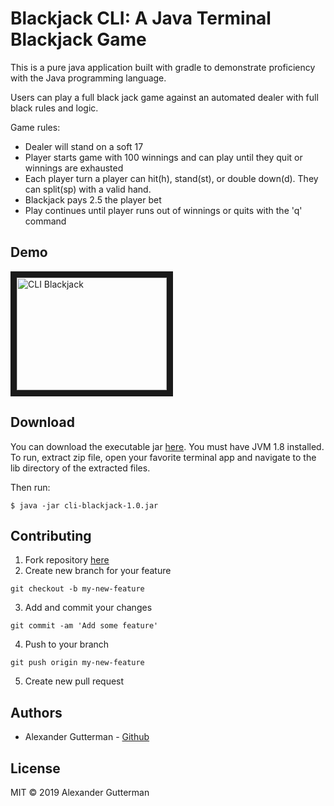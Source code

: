 # Blackjack CLI: A Java Terminal Blackjack Game
This is a pure java application built with gradle to demonstrate proficiency with the Java programming language.

Users can play a full black jack game against an automated dealer with full black rules and logic.

Game rules:

* Dealer will stand on a soft 17
* Player starts game with 100 winnings and can play until they quit or winnings are exhausted
* Each player turn a player can hit(h), stand(st), or double down(d). They can split(sp) with a valid hand.
* Blackjack pays 2.5 the player bet
* Play continues until player runs out of winnings or quits with the 'q' command

## Demo

<a href="http://www.youtube.com/watch?feature=player_embedded&v=_B677hkszeM
" target="_blank"><img src="http://img.youtube.com/vi/_B677hkszeM/0.jpg" 
alt="CLI Blackjack" width="240" height="180" border="10" /></a>

## Download

You can download the executable jar [here](https://drive.google.com/file/d/1SWJ75tJ2bKBhR7TAchzAj6Wuhc9jP6Dd/view?usp=sharing). You must have JVM 1.8 installed. To run, extract zip file, open your favorite terminal app and navigate to the lib directory of the extracted files.

Then run:

```
$ java -jar cli-blackjack-1.0.jar
``` 

## Contributing
1. Fork repository [here](https://github.com/GuttermanA/cli-blackjack)
2. Create new branch for your feature
```
git checkout -b my-new-feature
```
3. Add and commit your changes
```
git commit -am 'Add some feature'
```
4. Push to your branch
```
git push origin my-new-feature
```
5. Create new pull request

## Authors
* Alexander Gutterman - [Github](https://github.com/guttermana)

## License

MIT © 2019 Alexander Gutterman
